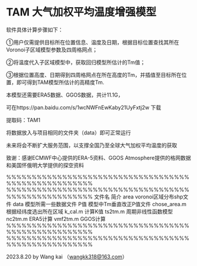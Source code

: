 # TAM 大气加权平均温度增强模型

软件具体计算步骤如下：

①用户仅需提供目标所在位置信息、温度及日期，根据目标位置查找其所在Voronoi子区域模型参数及四周格网点；

②将温度代入子区域模型中，获取回归模型所估计的Tm值；

③根据位置高度、日期得到四周格网点在所在高度的Tm，并插值至目标所在位置，即可得到TAM模型所估计的高精度Tm.

本模型还需要ERA5数据、GGOS数据，共计11.1G，

可在https://pan.baidu.com/s/1wcNWFnEwKaby21UyFxtj2w 下载

提取码：TAM1 

将数据放入与项目相同的文件夹（data）即可正常运行

未来将会不断扩大服务范围，以支撑全国乃至全球大气加权平均温度的获取

致谢：感谢ECMWF中心提供的ERA-5资料、GGOS Atmosphere提供的格网数据和美国怀俄明大学提供的探空资料


%%%%%%%%%%%%%%%%%%%%%%%%%%%%%%%%%%%%%%%%%%%%%%%%%%%%%
%%%%%%%%%%%%%%%%%%%%%%%%%%%%%%%%%%%%%%%%%%%%%%%%%%%%%
文件名                          简介
area                    voronoi区域分布shp文件
data                     模型所需一些数据文件
P值                     模型中Tm垂直改正P值文件
chose_area.m            根据经纬度选出所在区域
k_cal.m                       计算K值
ts2tm.m                 周期非线性函数模型
nc2tm.m                      ERA5计算
vmf2tm.m                     GGOS计算
%%%%%%%%%%%%%%%%%%%%%%%%%%%%%%%%%%%%%%%%%%%%%%%%%%%%%
%%%%%%%%%%%%%%%%%%%%%%%%%%%%%%%%%%%%%%%%%%%%%%%%%%%%%






2023.8.20
by  Wang kai  （wangkk318@163.com）
